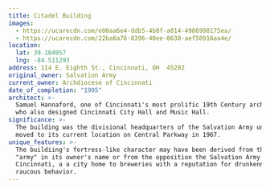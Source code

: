 ```yaml
---
title: Citadel Building
images:
  - https://ucarecdn.com/e00aa6e4-ddb5-4b0f-a014-4986998175ea/
  - https://ucarecdn.com/22ba6a76-8396-40ee-8630-aef58916aa4e/
location:
  lat: 39.104957
  lng: -84.511293
address: 114 E. Eighth St., Cincinnati, OH  45202
original_owner: Salvation Army
current_owner: Archdiocese of Cincinnati
date_of_completion: "1905"
architect: >-
  Samuel Hannaford, one of Cincinnati's most prolific 19th Century architects
  who also designed Cincinnati City Hall and Music Hall.
significance: >-
  The building was the divisional headquarters of the Salvation Army until it
  moved to its current location on Central Parkway in 1967.
unique_features: >-
  The buildiing's fortress-like character may have been derived from the term
  "army" in its owner's name or from the opposition the Salvation Army felt in
  Cincinnati, a a city home to breweries with a reputation for drunkenness and
  raucous behavior.
---
```

